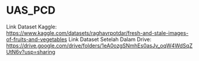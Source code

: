# UAS_PCD
Link Dataset Kaggle:
https://www.kaggle.com/datasets/raghavrpotdar/fresh-and-stale-images-of-fruits-and-vegetables
Link Dataset Setelah Dalam Drive:
https://drive.google.com/drive/folders/1eA0ozgSNmhEs0asJv_oqW4WdSqZUtN6v?usp=sharing

